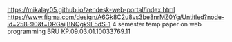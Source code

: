 https://mikalay05.github.io/zendesk-web-portal/index.html
https://www.figma.com/design/A6Gk8C2u8vs3be8nrMZ0Yg/Untitled?node-id=258-90&t=DRGaijBNQgk9E5dS-1
4 semester temp paper on web programming BRU КР.09.03.01.10033769.11
